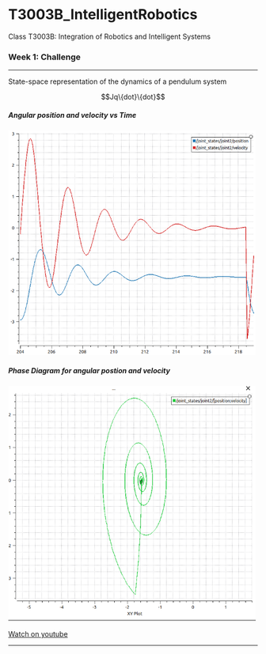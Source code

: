 # T3003B_IntelligentRobotics
Class T3003B: Integration of Robotics and Intelligent Systems

### Week 1: Challenge

---
State-space representation of the dynamics of a pendulum system
```math
Jq\{dot}\{dot}
```
##### Angular position and velocity vs Time
<img src="https://github.com/edgarcancinoe/T3003B_IntelligentRobotics/blob/main/Week1Challenge/visuals/q_qdot_vs_time.png" width="500">

##### Phase Diagram for angular postion and velocity
<img src="https://github.com/edgarcancinoe/T3003B_IntelligentRobotics/blob/main/Week1Challenge/visuals/phase_diagram.png" width="500">

<a href="https://youtu.be/bWifFmhGT0s">Watch on youtube<a/>

---
